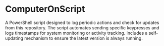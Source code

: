 # ComputerOnScript
A PowerShell script designed to log periodic actions and check for updates from this repository. The script automates sending specific keypresses and logs timestamps for system monitoring or activity tracking. Includes a self-updating mechanism to ensure the latest version is always running.
